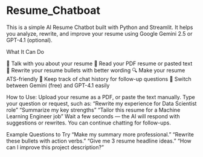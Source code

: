 # Resume_Chatboat
This is a simple AI Resume Chatbot built with Python and Streamlit.
It helps you analyze, rewrite, and improve your resume using Google Gemini 2.5 or GPT-4.1 (optional).

What It Can Do

🧠 Talk with you about your resume
📄 Read your PDF resume or pasted text
🎯 Rewrite your resume bullets with better wording
🔍 Make your resume ATS-friendly
💬 Keep track of chat history for follow-up questions
🔁 Switch between Gemini (free) and GPT-4.1 easily

How to Use:
Upload your resume as a PDF, or paste the text manually.
Type your question or request, such as:
“Rewrite my experience for Data Scientist role”
“Summarize my key strengths”
“Tailor this resume for a Machine Learning Engineer job”
Wait a few seconds — the AI will respond with suggestions or rewrites.
You can continue chatting for follow-ups.

Example Questions to Try
“Make my summary more professional.”
“Rewrite these bullets with action verbs.”
“Give me 3 resume headline ideas.”
“How can I improve this project description?”
